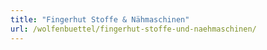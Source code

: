 ```yaml
---
title: "Fingerhut Stoffe & Nähmaschinen"
url: /wolfenbuettel/fingerhut-stoffe-und-naehmaschinen/
---
```

